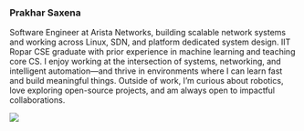 ### Prakhar Saxena

Software Engineer at Arista Networks, building scalable network systems and working across Linux, SDN, and platform dedicated system design.
IIT Ropar CSE graduate with prior experience in machine learning and teaching core CS. I enjoy working at the intersection of systems, networking, and intelligent automation—and thrive in environments where I can learn fast and build meaningful things.
Outside of work, I’m curious about robotics, love exploring open-source projects, and am always open to impactful collaborations.

<img src="https://github-readme-stats.vercel.app/api?username=prxkhxr&&show_icons=true&title_color=2E8BC0&icon_color=2E8BC0&text_color=B1D4E0&bg_color=0C2D48">
